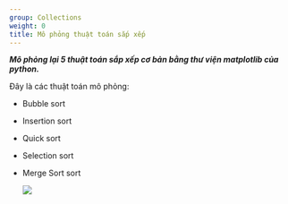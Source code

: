 ```yaml
---
group: Collections
weight: 0
title: Mô phỏng thuật toán sắp xếp
---
```

***Mô phỏng lại 5 thuật toán sắp xếp cơ bản bằng thư viện matplotlib của python.*** 

Đây là các thuật toán mô phỏng:

* Bubble sort
* Insertion sort
* Quick sort
* Selection sort
* Merge Sort sort

  ![](/img/middleman.svg)
